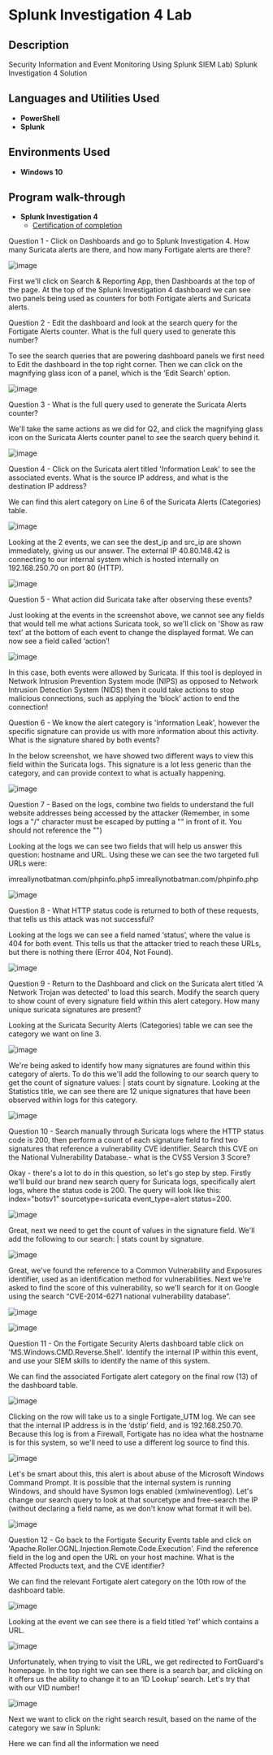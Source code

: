 <h1>Splunk Investigation 4 Lab</h1>



<h2>Description</h2>
Security Information and Event Monitoring
Using Splunk SIEM
Lab) Splunk Investigation 4 Solution<br />


<h2>Languages and Utilities Used</h2>

- <b>PowerShell</b> 
- <b>Splunk</b>

<h2>Environments Used </h2>

- <b>Windows 10</b> 

<h2>Program walk-through </h2>

- <b>Splunk Investigation 4 </b>
  - [Certification of completion](https://elearning.securityblue.team/public/lab-certificate/c1ba3e55-c95b-43b7-8e5e-9c30254bb284)
 
    
Question 1 - Click on Dashboards and go to Splunk Investigation 4. How many Suricata alerts are there, and how many Fortigate alerts are there?

 ![image](https://github.com/abdullaah019/splunkinvestigation4/assets/139023222/694d6d69-29ac-4f97-8421-59b700c826b8)


First we'll click on Search & Reporting App, then Dashboards at the top of the page. At the top of the Splunk Investigation 4 dashboard we can see two panels being used as counters for both Fortigate alerts and Suricata alerts.

Question 2 - Edit the dashboard and look at the search query for the Fortigate Alerts counter. What is the full query used to generate this number?

To see the search queries that are powering dashboard panels we first need to Edit the dashboard in the top right corner. Then we can click on the magnifying glass icon of a panel, which is the ‘Edit Search’ option.

 ![image](https://github.com/abdullaah019/splunkinvestigation4/assets/139023222/2f877deb-820e-4611-8943-7518f8ed2a94)


Question 3 - What is the full query used to generate the Suricata Alerts counter?

We'll take the same actions as we did for Q2, and click the magnifying glass icon on the Suricata Alerts counter panel to see the search query behind it.

 ![image](https://github.com/abdullaah019/splunkinvestigation4/assets/139023222/2acd7a74-071f-4344-9372-c1683c67c0ca)


Question 4 - Click on the Suricata alert titled 'Information Leak' to see the associated events. What is the source IP address, and what is the destination IP address?

We can find this alert category on Line 6 of the Suricata Alerts (Categories) table.

 ![image](https://github.com/abdullaah019/splunkinvestigation4/assets/139023222/c860c0bc-0836-4c54-86aa-fcc20b2f2abf)


Looking at the 2 events, we can see the dest_ip and src_ip are shown immediately, giving us our answer. The external IP 40.80.148.42 is connecting to our internal system which is hosted internally on 192.168.250.70 on port 80 (HTTP).

 ![image](https://github.com/abdullaah019/splunkinvestigation4/assets/139023222/1119ca59-252b-4ad5-b6c5-633e24072c26)


Question 5 - What action did Suricata take after observing these events?

Just looking at the events in the screenshot above, we cannot see any fields that would tell me what actions Suricata took, so we'll click on 'Show as raw text' at the bottom of each event to change the displayed format. We can now see a field called ‘action’!

 ![image](https://github.com/abdullaah019/splunkinvestigation4/assets/139023222/f1e008d8-4637-4d31-bb59-5a511d4bfdd7)


In this case, both events were allowed by Suricata. If this tool is deployed in Network Intrusion Prevention System mode (NIPS) as opposed to Network Intrusion Detection System (NIDS) then it could take actions to stop malicious connections, such as applying the ‘block’ action to end the connection!

Question 6 - We know the alert category is 'Information Leak', however the specific signature can provide us with more information about this activity. What is the signature shared by both events?

In the below screenshot, we have showed two different ways to view this field within the Suricata logs. This signature is a lot less generic than the category, and can provide context to what is actually happening.

 ![image](https://github.com/abdullaah019/splunkinvestigation4/assets/139023222/807b0038-42f8-42a0-9290-c6da3f8b0594)


Question 7 - Based on the logs, combine two fields to understand the full website addresses being accessed by the attacker (Remember, in some logs a "/" character must be escaped by putting a "\" in front of it. You should not reference the "\")

Looking at the logs we can see two fields that will help us answer this question: hostname and URL. Using these we can see the two targeted full URLs were:

imreallynotbatman.com/phpinfo.php5
imreallynotbatman.com/phpinfo.php

 ![image](https://github.com/abdullaah019/splunkinvestigation4/assets/139023222/df2f8fea-05c3-48e0-88e7-20be4d416631)


Question 8 - What HTTP status code is returned to both of these requests, that tells us this attack was not successful?

Looking at the logs we can see a field named ‘status’, where the value is 404 for both event. This tells us that the attacker tried to reach these URLs, but there is nothing there (Error 404, Not Found).

 ![image](https://github.com/abdullaah019/splunkinvestigation4/assets/139023222/f65d98ad-5852-4274-b2fa-e8d5e5d2fc08)


Question 9 - Return to the Dashboard and click on the Suricata alert titled 'A Network Trojan was detected' to load this search. Modify the search query to show count of every signature field within this alert category. How many unique suricata signatures are present?

Looking at the Suricata Security Alerts (Categories) table we can see the category we want on line 3.

 ![image](https://github.com/abdullaah019/splunkinvestigation4/assets/139023222/8cdb20d9-6448-4221-bf79-f5dbbc86fa5c)


We're being asked to identify how many signatures are found within this category of alerts. To do this we'll add the following to our search query to get the count of signature values: | stats count by signature. Looking at the Statistics title, we can see there are 12 unique signatures that have been observed within logs for this category.

 ![image](https://github.com/abdullaah019/splunkinvestigation4/assets/139023222/7ed13217-3f2d-4365-a4d7-b7f268e7a03a)


Question 10 - Search manually through Suricata logs where the HTTP status code is 200, then perform a count of each signature field to find two signatures that reference a vulnerability CVE identifier. Search this CVE on the National Vulnerability Database.- what is the CVSS Version 3 Score?

Okay - there's a lot to do in this question, so let's go step by step. Firstly we'll build our brand new search query for Suricata logs, specifically alert logs, where the status code is 200. The query will look like this: index="botsv1" sourcetype=suricata event_type=alert status=200.

 ![image](https://github.com/abdullaah019/splunkinvestigation4/assets/139023222/18c800ee-b454-48ac-8e78-67adbeded161)


Great, next we need to get the count of values in the signature field. We'll add the following to our search: | stats count by signature.

 ![image](https://github.com/abdullaah019/splunkinvestigation4/assets/139023222/a4853c47-0b10-408d-a1e0-99f236bf59e6)


Great, we've found the reference to a Common Vulnerability and Exposures identifier, used as an identification method for vulnerabilities. Next we're asked to find the score of this vulnerability, so we'll search for it on Google using the search “CVE-2014-6271 national vulnerability database”.

 ![image](https://github.com/abdullaah019/splunkinvestigation4/assets/139023222/0d3083ff-f16b-47a1-9557-4e0a72299471)

  ![image](https://github.com/abdullaah019/splunkinvestigation4/assets/139023222/d0236d13-bbeb-416e-b197-428acd336104)



Question 11 - On the Fortigate Security Alerts dashboard table click on 'MS.Windows.CMD.Reverse.Shell'. Identify the internal IP within this event, and use your SIEM skills to identify the name of this system.

We can find the associated Fortigate alert category on the final row (13) of the dashboard table.

 ![image](https://github.com/abdullaah019/splunkinvestigation4/assets/139023222/e96e448f-0781-4e81-9e77-07e305d36b1b)


Clicking on the row will take us to a single Fortigate_UTM log. We can see that the internal IP address is in the ‘dstip’ field, and is 192.168.250.70. Because this log is from a Firewall, Fortigate has no idea what the hostname is for this system, so we'll need to use a different log source to find this.

 ![image](https://github.com/abdullaah019/splunkinvestigation4/assets/139023222/d4d5eaf1-d868-4102-bd02-f31dcbcf9f49)


Let's be smart about this, this alert is about abuse of the Microsoft Windows Command Prompt. It is possible that the internal system is running Windows, and should have Sysmon logs enabled (xmlwineventlog). Let's change our search query to look at that sourcetype and free-search the IP (without declaring a field name, as we don't know what format it will be).

 ![image](https://github.com/abdullaah019/splunkinvestigation4/assets/139023222/f4d3ddc7-007b-4b28-8d7e-e3fe4d08a5d2)


Question 12 - Go back to the Fortigate Security Events table and click on 'Apache.Roller.OGNL.Injection.Remote.Code.Execution'. Find the reference field in the log and open the URL on your host machine. What is the Affected Products text, and the CVE identifier?

We can find the relevant Fortigate alert category on the 10th row of the dashboard table.

 ![image](https://github.com/abdullaah019/splunkinvestigation4/assets/139023222/5faca281-9ac6-4b6a-a32d-8fddacfa6c5f)


Looking at the event we can see there is a field titled ‘ref’ which contains a URL.

 ![image](https://github.com/abdullaah019/splunkinvestigation4/assets/139023222/0287a0e6-476a-4cee-b0aa-f3097bf3f3a1)


Unfortunately, when trying to visit the URL, we get redirected to FortGuard's homepage. In the top right we can see there is a search bar, and clicking on it offers us the ability to change it to an ‘ID Lookup’ search. Let's try that with our VID number!

 ![image](https://github.com/abdullaah019/splunkinvestigation4/assets/139023222/078f4674-6f04-46c9-991c-af0d9cfaa5bd)


Next we want to click on the right search result, based on the name of the category we saw in Splunk:

Here we can find all the information we need

